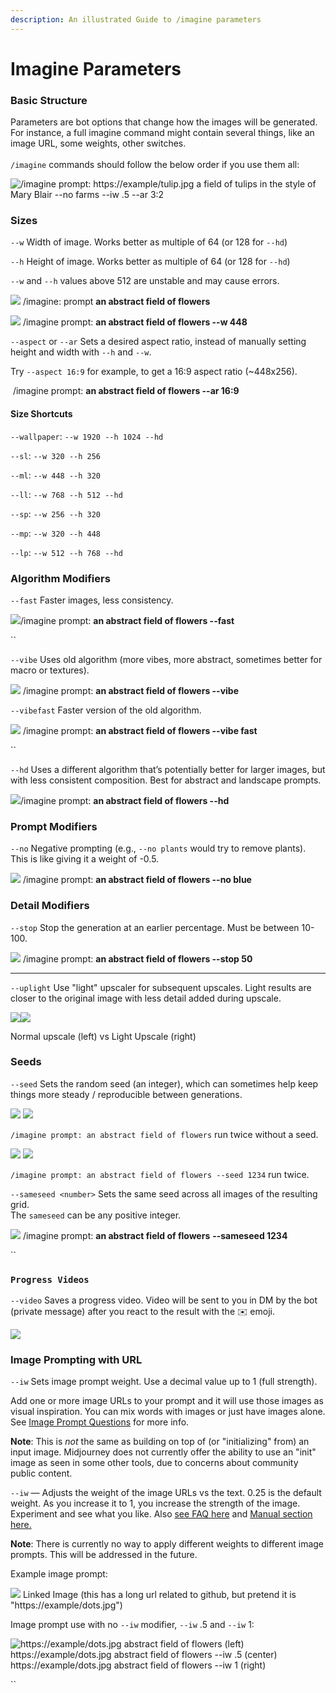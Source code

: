 ```yaml
---
description: An illustrated Guide to /imagine parameters
---
```


# Imagine Parameters

### Basic Structure

Parameters are bot options that change how the images will be generated. For instance, a full imagine command might contain several things, like an image URL, some weights, other switches. \
\
`/imagine` commands should follow the below order if you use them all:

![/imagine prompt: https://example/tulip.jpg  a field of tulips in the style of Mary Blair --no farms --iw .5 --ar 3:2](.gitbook/assets/ImagineStructure.jpg)



### Sizes

`--w` Width of image. Works better as multiple of 64 (or 128 for `--hd`)

`--h` Height of image. Works better as multiple of 64 (or 128 for `--hd`)

`--w` and `--h` values above 512 are unstable and may cause errors.

![](<.gitbook/assets/image (9).png>) /imagine: prompt **an abstract field of flowers**

![](<.gitbook/assets/image (26).png>) /imagine prompt: **an abstract field of flowers --w 448**



`--aspect`  or `--ar` Sets a desired aspect ratio, instead of manually setting height and width with `--h` and `--w`. &#x20;

Try `--aspect 16:9` for example, to get a 16:9 aspect ratio (\~448x256).

<img src=".gitbook/assets/image (3).png" alt="" data-size="original"> /imagine prompt: **an abstract field of flowers --ar 16:9**



#### Size Shortcuts

`--wallpaper`: `--w 1920 --h 1024 --hd`

`--sl`: `--w 320 --h 256`

`--ml`: `--w 448 --h 320`

`--ll`: `--w 768 --h 512 --hd`

`--sp`: `--w 256 --h 320`

`--mp`: `--w 320 --h 448`

`--lp`: `--w 512 --h 768 --hd`

### Algorithm Modifiers

`--fast` Faster images, less consistency.

![](<.gitbook/assets/image (2).png>)/imagine prompt: **an abstract field of flowers --fast**

``

`--vibe` Uses old algorithm (more vibes, more abstract, sometimes better for macro or textures).

![](<.gitbook/assets/image (12).png>) /imagine prompt: **an abstract field of flowers --vibe**



`--vibefast` Faster version of the old algorithm.

![](<.gitbook/assets/image (23).png>) /imagine prompt: **an abstract field of flowers --vibe fast**

``

`--hd` Uses a different algorithm that’s potentially better for larger images, but with less consistent composition. Best for abstract and landscape prompts.

![](<.gitbook/assets/image (24).png>)/imagine prompt: **an abstract field of flowers --hd**



### Prompt Modifiers

`--no` Negative prompting (e.g., `--no plants` would try to remove plants).  This is like giving it a weight of -0.5.

![](<.gitbook/assets/image (10).png>) /imagine prompt: **an abstract field of flowers --no blue**



### Detail Modifiers

`--stop` Stop the generation at an earlier percentage. Must be between 10-100.

![](<.gitbook/assets/image (8).png>) /imagine prompt: **an abstract field of flowers --stop 50**

****

`--uplight` Use "light" upscaler for subsequent upscales. Light results are closer to the original image with less detail added during upscale.



![](<.gitbook/assets/image (25).png>)![](<.gitbook/assets/image (20).png>)

Normal upscale (left) vs Light Upscale (right)



### Seeds

`--seed` Sets the random seed (an integer), which can sometimes help keep things more steady / reproducible between generations.

![](<.gitbook/assets/image (17).png>) ![](<.gitbook/assets/image (4).png>)

`/imagine prompt: an abstract field of flowers` run twice without a seed.



![](<.gitbook/assets/image (16).png>) ![](<.gitbook/assets/image (5).png>)

`/imagine prompt: an abstract field of flowers --seed 1234` run twice.&#x20;



`--sameseed <number>` Sets the same seed across all images of the resulting grid. \
The `sameseed` can be any positive integer.

![](<.gitbook/assets/image (15).png>) /imagine prompt: **an abstract field of flowers** **--sameseed 1234**

``

### `Progress Videos`

`--video` Saves a progress video. Video will be sent to you in DM by the bot (private message) after you react to the result with the ✉️ emoji.

![](<.gitbook/assets/image (11).png>)

### Image Prompting with URL

`--iw` Sets image prompt weight.  Use a decimal value up to 1 (full strength).

Add one or more image URLs to your prompt and it will use those images as visual inspiration. You can mix words with images or just have images alone. See [Image Prompt Questions](FAQs.md#image-prompt-questions) for more info.

**Note**: This is _not_ the same as building on top of (or "initializing" from) an input image. Midjourney does not currently offer the ability to use an "init" image as seen in some other tools, due to concerns about community public content.

`--iw` — Adjusts the weight of the image URLs vs the text. 0.25 is the default weight. As you increase it to 1, you increase the strength of the image. Experiment and see what you like. Also [see FAQ here](FAQs.md#image-prompt-questions) and [Manual section here.](user-manual.md#image-prompting-with-url)

**Note**: There is currently no way to apply different weights to different image prompts. This will be addressed in the future.

Example image prompt:

![](<.gitbook/assets/image (13).png>) Linked Image (this has a long url related to github, but pretend it is "https://example/dots.jpg")

Image prompt use with no `--iw` modifier, `--iw` .5 and `--iw` 1:

![ https://example/dots.jpg abstract field of flowers (left)
&#x20;https://example/dots.jpg abstract field of flowers --iw .5 (center)
&#x20;https://example/dots.jpg abstract field of flowers --iw 1 (right)](.gitbook/assets/MJ\_Imageweights.jpg)



``
